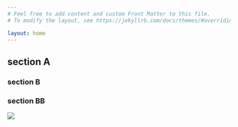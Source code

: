 ```yaml
---
# Feel free to add content and custom Front Matter to this file.
# To modify the layout, see https://jekyllrb.com/docs/themes/#overriding-theme-defaults

layout: home
---
```



## section A

### section B

### section BB


![](https://www.maynoothuniversity.ie/sites/default/files/assets/images/Computer-Science---Viewing-Device-in-lab---NUI-Maynooth.jpg)